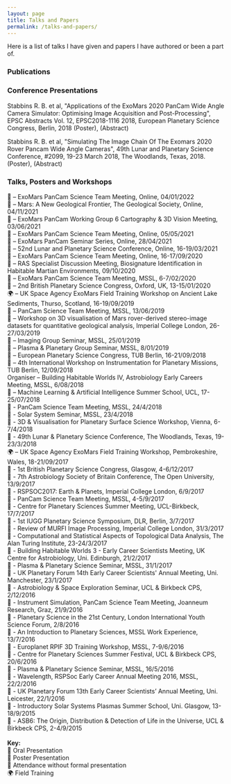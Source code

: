 ```yaml
---
layout: page
title: Talks and Papers
permalink: /talks-and-papers/
---
```


Here is a list of talks I have given and papers I have authored or been a part of.

### Publications

### Conference Presentations

Stabbins R. B. et al, "Applications of the ExoMars 2020 PanCam Wide Angle Camera Simulator: Optimising Image Acquisition and Post-Processing", EPSC Abstracts Vol. 12, EPSC2018-1116 2018, European Planetary Science Congress, Berlin, 2018 (Poster), (Abstract)

Stabbins R. B. et al, "Simulating The Image Chain Of The Exomars 2020 Rover Pancam Wide Angle Cameras", 49th Lunar and Planetary Science Conference, #2099, 19-23 March 2018, The Woodlands, Texas, 2018. (Poster), (Abstract)


### Talks, Posters and Workshops
:loudspeaker: – ExoMars PanCam Science Team Meeting, Online, 04/01/2022  
:loudspeaker: – Mars: A New Geological Frontier, The Geological Society, Online, 04/11/2021  
:loudspeaker: – ExoMars PanCam Working Group 6 Cartography & 3D Vision Meeting, 03/06/2021  
:loudspeaker: – ExoMars PanCam Science Team Meeting, Online, 05/05/2021  
:loudspeaker: – ExoMars PanCam Seminar Series, Online, 28/04/2021  
:page_with_curl: – 52nd Lunar and Planetary Science Conference, Online, 16-19/03/2021  
:memo: – ExoMars PanCam Science Team Meeting, Online, 16-17/09/2020  
:loudspeaker: – RAS Specialist Discussion Meeting, Biosignature Identification in Habitable Martian Environments, 09/10/2020  
:memo: – ExoMars PanCam Science Team Meeting, MSSL, 6-7/02/2020  
:page_with_curl: – 2nd British Planetary Science Congress, Oxford, UK, 13-15/01/2020  
:earth_africa: – UK Space Agency ExoMars Field Training Workshop on Ancient Lake Sediments, Thurso, Scotland, 16-19/09/2019  
:memo: – PanCam Science Team Meeting, MSSL, 13/06/2019  
:memo: – Workshop on 3D visualisation of Mars rover-derived stereo-image datasets for quantitative geological analysis, Imperial College London, 26-27/03/2019  
:loudspeaker: – Imaging Group Seminar, MSSL, 25/01/2019  
:loudspeaker: – Plasma & Planetary Group Seminar, MSSL, 8/01/2019  
:page_with_curl: – European Planetary Science Congress, TUB Berlin, 16-21/09/2018  
:loudspeaker: – 4th International Workshop on Instrumentation for Planetary Missions, TUB Berlin, 12/09/2018  
Organiser – Building Habitable Worlds IV, Astrobiology Early Careers Meeting, MSSL, 6/08/2018  
:memo: – Machine Learning & Artificial Intelligence Summer School, UCL, 17-25/07/2018  
:loudspeaker: - PanCam Science Team Meeting, MSSL, 24/4/2018  
:loudspeaker: - Solar System Seminar, MSSL, 23/4/2018  
:memo: - 3D & Visualisation for Planetary Surface Science Workshop, Vienna, 6-7/4/2018  
:page_with_curl: - 49th Lunar & Planetary Science Conference, The Woodlands, Texas, 19-23/3/2018  
:earth_africa: – UK Space Agency ExoMars Field Training Workshop, Pembrokeshire, Wales, 18-21/09/2017  
:page_with_curl: - 1st British Planetary Science Congress, Glasgow, 4-6/12/2017  
:page_with_curl: - 7th Astrobiology Society of Britain Conference, The Open University, 13/9/2017  
:loudspeaker: - RSPSOC2017: Earth & Planets, Imperial College London, 6/9/2017  
:loudspeaker: - PanCam Science Team Meeting, MSSL, 4-5/9/2017  
:loudspeaker: - Centre for Planetary Sciences Summer Meeting, UCL-Birkbeck, 17/7/2017  
:loudspeaker: - 1st IUGG Planetary Science Symposium, DLR, Berlin, 3/7/2017  
:memo: - Review of MURFI Image Processing, Imperial College London, 31/3/2017  
:memo: - Computational and Statistical Aspects of Topological Data Analysis, The Alan Turing Institute, 23-24/3/2017  
:loudspeaker: - Building Habitable Worlds 3 - Early Career Scientists Meeting, UK Centre for Astrobiology, Uni. Edinburgh, 21/2/2017  
:loudspeaker: - Plasma & Planetary Science Seminar, MSSL, 31/1/2017  
:loudspeaker: - UK Planetary Forum 14th Early Career Scientists' Annual Meeting, Uni. Manchester, 23/1/2017  
:loudspeaker: - Astrobiology & Space Exploration Seminar, UCL & Birkbeck CPS, 2/12/2016  
:loudspeaker: - Instrument Simulation, PanCam Science Team Meeting, Joanneum Research, Graz, 21/9/2016  
:loudspeaker: - Planetary Science in the 21st Century, London International Youth Science Forum, 2/8/2016  
:loudspeaker: - An Introduction to Planetary Sciences, MSSL Work Experience, 13/7/2016  
:memo: - Europlanet RPIF 3D Training Workshop, MSSL, 7-9/6/2016  
:loudspeaker: - Centre for Planetary Sciences Summer Festival, UCL & Birkbeck CPS, 20/6/2016  
:loudspeaker: - Plasma & Planetary Science Seminar, MSSL, 16/5/2016  
:loudspeaker: - Wavelength, RSPSoc Early Career Annual Meeting 2016, MSSL, 22/2/2016  
:page_with_curl: - UK Planetary Forum 13th Early Career Scientists’ Annual Meeting, Uni. Leicester, 22/1/2016  
:memo: - Introductory Solar Systems Plasmas Summer School, Uni. Glasgow, 13-18/9/2015  
:memo: - ASB6: The Origin, Distribution & Detection of Life in the Universe, UCL & Birkbeck CPS, 2-4/9/2015  
&nbsp;  
**Key:**    
:loudspeaker: Oral Presentation  
:page_with_curl: Poster Presentation  
:memo: Attendance without formal presentation  
:earth_africa: Field Training  


